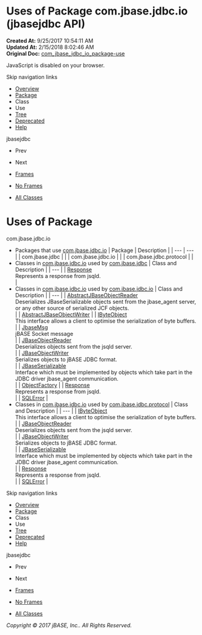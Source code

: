 # Uses of Package com.jbase.jdbc.io (jbasejdbc   API)

**Created At:** 9/25/2017 10:54:11 AM  
**Updated At:** 2/15/2018 8:02:46 AM  
**Original Doc:** [com_jbase_jdbc_io_package-use](https://docs.jbase.com/39232-io/com_jbase_jdbc_io_package-use)  

<!--<br>    try {<br>        if (location.href.indexOf('is-external=true') == -1) {<br>            parent.document.title="Uses of Package com.jbase.jdbc.io (jbasejdbc   API)";<br>        }<br>    }<br>    catch(err) {<br>    }<br>//-->
JavaScript is disabled on your browser.

Skip navigation links

- [Overview](../../../../overview-summary.html)
- [Package](/39232-io/com_jbase_jdbc_io_package-summary)
- Class
- Use
- [Tree](/39232-io/com_jbase_jdbc_io_package-tree)
- [Deprecated](../../../../deprecated-list.html)
- [Help](../../../../help-doc.html)


jbasejdbc <br>

- Prev
- Next


- [Frames](../../../../index.html?com/jbase/jdbc/io//39232-io/com_jbase_jdbc_io_package-use)
- [No Frames](/39232-io/com_jbase_jdbc_io_package-use)


- [All Classes](../../../../allclasses-noframe.html)


<!--<br>  allClassesLink = document.getElementById("allclasses\_navbar\_top");<br>  if(window==top) {<br>    allClassesLink.style.display = "block";<br>  }<br>  else {<br>    allClassesLink.style.display = "none";<br>  }<br>  //-->

# Uses of Package
com.jbase.jdbc.io

- Packages that use [com.jbase.jdbc.io](../../../../com/jbase/jdbc/io//39232-io/com_jbase_jdbc_io_package-summary) | Package | Description |
| --- | --- |
| com.jbase.jdbc |   |
| com.jbase.jdbc.io |   |
| com.jbase.jdbc.protocol |   |
- Classes in [com.jbase.jdbc.io](../../../../com/jbase/jdbc/io//39232-io/com_jbase_jdbc_io_package-summary) used by [com.jbase.jdbc](../../../../com/jbase/jdbc//39232-io/com_jbase_jdbc_io_package-summary) | Class and Description |
| --- |
| [Response](../../../../com/jbase/jdbc/io/class-use/Response.html#com.jbase.jdbc)<br>Represents a response from jsqld.<br> |
- Classes in [com.jbase.jdbc.io](../../../../com/jbase/jdbc/io//39232-io/com_jbase_jdbc_io_package-summary) used by [com.jbase.jdbc.io](../../../../com/jbase/jdbc/io//39232-io/com_jbase_jdbc_io_package-summary) | Class and Description |
| --- |
| [AbstractJBaseObjectReader](../../../../com/jbase/jdbc/io/class-use/AbstractJBaseObjectReader.html#com.jbase.jdbc.io)<br>Deserializes JBaseSerializable objects sent from the jbase\_agent server,<br> or any other source of serialized JCF objects.<br> |
| [AbstractJBaseObjectWriter](../../../../com/jbase/jdbc/io/class-use/AbstractJBaseObjectWriter.html#com.jbase.jdbc.io)  |
| [IByteObject](../../../../com/jbase/jdbc/io/class-use/IByteObject.html#com.jbase.jdbc.io)<br>This interface allows a client to optimise the serialization of byte buffers.<br> |
| [JbaseMsg](../../../../com/jbase/jdbc/io/class-use/JbaseMsg.html#com.jbase.jdbc.io)<br>jBASE Socket message<br> |
| [JBaseObjectReader](../../../../com/jbase/jdbc/io/class-use/JBaseObjectReader.html#com.jbase.jdbc.io)<br>Deserializes objects sent from the jsqld server.<br> |
| [JBaseObjectWriter](../../../../com/jbase/jdbc/io/class-use/JBaseObjectWriter.html#com.jbase.jdbc.io)<br>Serializes objects to jBASE JDBC format.<br> |
| [JBaseSerializable](../../../../com/jbase/jdbc/io/class-use/JBaseSerializable.html#com.jbase.jdbc.io)<br>Interface which must be implemented by objects which take part in the<br> JDBC driver  jbase\_agent communication.<br> |
| [ObjectFactory](../../../../com/jbase/jdbc/io/class-use/ObjectFactory.html#com.jbase.jdbc.io)  |
| [Response](../../../../com/jbase/jdbc/io/class-use/Response.html#com.jbase.jdbc.io)<br>Represents a response from jsqld.<br> |
| [SQLError](../../../../com/jbase/jdbc/io/class-use/SQLError.html#com.jbase.jdbc.io)  |
- Classes in [com.jbase.jdbc.io](../../../../com/jbase/jdbc/io//39232-io/com_jbase_jdbc_io_package-summary) used by [com.jbase.jdbc.protocol](../../../../com/jbase/jdbc/protocol//39232-io/com_jbase_jdbc_io_package-summary) | Class and Description |
| --- |
| [IByteObject](../../../../com/jbase/jdbc/io/class-use/IByteObject.html#com.jbase.jdbc.protocol)<br>This interface allows a client to optimise the serialization of byte buffers.<br> |
| [JBaseObjectReader](../../../../com/jbase/jdbc/io/class-use/JBaseObjectReader.html#com.jbase.jdbc.protocol)<br>Deserializes objects sent from the jsqld server.<br> |
| [JBaseObjectWriter](../../../../com/jbase/jdbc/io/class-use/JBaseObjectWriter.html#com.jbase.jdbc.protocol)<br>Serializes objects to jBASE JDBC format.<br> |
| [JBaseSerializable](../../../../com/jbase/jdbc/io/class-use/JBaseSerializable.html#com.jbase.jdbc.protocol)<br>Interface which must be implemented by objects which take part in the<br> JDBC driver  jbase\_agent communication.<br> |
| [Response](../../../../com/jbase/jdbc/io/class-use/Response.html#com.jbase.jdbc.protocol)<br>Represents a response from jsqld.<br> |
| [SQLError](../../../../com/jbase/jdbc/io/class-use/SQLError.html#com.jbase.jdbc.protocol)  |

Skip navigation links

- [Overview](../../../../overview-summary.html)
- [Package](/39232-io/com_jbase_jdbc_io_package-summary)
- Class
- Use
- [Tree](/39232-io/com_jbase_jdbc_io_package-tree)
- [Deprecated](../../../../deprecated-list.html)
- [Help](../../../../help-doc.html)


jbasejdbc <br>

- Prev
- Next


- [Frames](../../../../index.html?com/jbase/jdbc/io//39232-io/com_jbase_jdbc_io_package-use)
- [No Frames](/39232-io/com_jbase_jdbc_io_package-use)


- [All Classes](../../../../allclasses-noframe.html)


<!--<br>  allClassesLink = document.getElementById("allclasses\_navbar\_bottom");<br>  if(window==top) {<br>    allClassesLink.style.display = "block";<br>  }<br>  else {<br>    allClassesLink.style.display = "none";<br>  }<br>  //-->

*Copyright © 2017 jBASE, Inc.. All Rights Reserved.*
